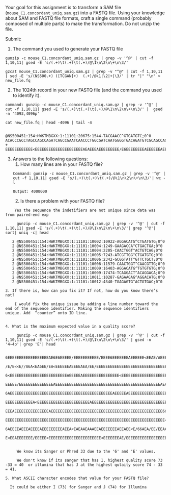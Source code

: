 Your goal for this assignment is to transform a SAM file (```mouse_C1.concordant_uniq.sam.gz```) into a FASTQ file. Using your knowledge about SAM and FASTQ file formats, craft a single command (probably composed of multiple parts) to make the transformation. Do not unzip the file.

Submit:
1.	The command you used to generate your FASTQ file
```
gunzip -c mouse_C1.concordant_uniq.sam.gz | grep -v '^@' | cut -f 1,10,11| gsed -E 's/(.+)\t(.+)\t(.+)/@\1\n\2\n\+\n\3/' 

gzcat mouse_C1.concordant_uniq.sam.gz | grep -v "^@" | cut -f 1,10,11 | sed -E 's/(NS500.+)	([TCGAN]+)	(.+)/@\1|\2|+|\3/' | tr "|" "\n" > new_file.fq
```
2.	The 1024th record in your new FASTQ file (and the command you used to identify it).
```
command: gunzip -c mouse_C1.concordant_uniq.sam.gz | grep -v '^@' | cut -f 1,10,11| gsed -E 's/(.+)\t(.+)\t(.+)/@\1\n\2\n\+\n\3/' |  gsed -n '4093,4096p'

cat new_file.fq | head -4096 | tail -4


@NS500451:154:HWKTMBGXX:1:11101:20675:1544-TACGAACC^GTGATGTC;0^0
ACACCCGCCTAGCCAGCCAGATCAGCCGAATCAACCCTGGCGATCAATGGGGTGACAGATGTCGCAGCCAG
+
EEEEEEEEEEEE<EEEEEEEEEEEEEEEEEEEEEAEAEEEAEEEEEEEEE/E6EEEEEEEEAEEEEEEAEE
```

3.	Answers to the following questions:
    1. How many lines are in your FASTQ file?
    ```
    Command: gunzip -c mouse_C1.concordant_uniq.sam.gz | grep -v '^@' | cut -f 1,10,11| gsed -E 's/(.+)\t(.+)\t(.+)/@\1\n\2\n\+\n\3/'| wc -l
    
    Output: 4000000
    ```
    2. Is there a problem with your FASTQ file?
```
    Yes the sequence the indetifiers are not unique since data was from paired-end exp
    
     gunzip -c mouse_C1.concordant_uniq.sam.gz | grep -v '^@' | cut -f 1,10,11| gsed -E 's/(.+)\t(.+)\t(.+)/@\1\n\2\n\+\n\3/'| grep '^@'| sort| uniq -c| head
     
   2 @NS500451:154:HWKTMBGXX:1:11101:10002:10922-AGGACATG^CTGATGTG;0^0
   2 @NS500451:154:HWKTMBGXX:1:11101:10004:1249-GAAGACCA^CTGACTGA;0^0
   2 @NS500451:154:HWKTMBGXX:1:11101:10004:2205-CAACTGGT^ACTGTCAG;0^0
   2 @NS500451:154:HWKTMBGXX:1:11101:10005:7243-ATCGTTGG^CTGATGTG;0^0
   2 @NS500451:154:HWKTMBGXX:1:11101:10006:2342-GCGGTATT^GTTCTGCT;0^0
   2 @NS500451:154:HWKTMBGXX:1:11101:10008:11579-CAACTGGT^CAACGTTG;0^0
   2 @NS500451:154:HWKTMBGXX:1:11101:10009:16403-AGGACATG^TGTGTGTG;0^0
   2 @NS500451:154:HWKTMBGXX:1:11101:10009:17474-TCAGGACT^ACAGGACA;0^0
   2 @NS500451:154:HWKTMBGXX:1:11101:10011:10287-GAGAAGAG^AGGACATG;0^0
   2 @NS500451:154:HWKTMBGXX:1:11101:10012:4340-TGAGAGTG^ACTGTGAC;0^0

``` 
 
    3. If there is, how can you fix it? If not, how do you know there’s not?
 
``` 
    I would fix the unique issue by adding a line number toward the end of the sequence identifier. Making the sequence identifiers unique. Add  “counter” onto ID line.
 
```     
 
    4. What is the maximum expected value in a quality score?
    
```    
     gunzip -c mouse_C1.concordant_uniq.sam.gz | grep -v '^@' | cut -f 1,10,11| gsed -E 's/(.+)\t(.+)\t(.+)/@\1\n\2\n\+\n\3/' | gsed -n '4~4p'| grep 'E'| head

    6EEEEEEEEEEEEEEEEEEAE6E6EEEEE/EEEEEEEEEEE/EEEE6EEEEEEEAEEEEEE<EEAE/AEEE
    /E/E<<E//A6A<EA6EE/EA<EEEEEEAEEEEAEA/EE/EEEEEEEEEEEEEEEEEEEEEEEEEEEEEEE
    6<EEEEEEEEEEEEEEEEEEEEEEEEEAEEEEEAEEEEEEEEEEEEEEEE<EEEEEEEEEEEEEEEEEEEE
    EEEEE/EEEEEEEEEEEEEEEAEEEEEEEEEEEEEEEEEEEEEEEEEEEEEEEEEEEEEEEEEEEEEEAEA
    6AEEEEEEEEEEEEEEEEEEEEEEEEEEEEEEEEEEEEEEEEEEEEEAEEEEEAEEEEEEEEEEEEEEEEE
    EEEEEEEEEEEEA<EEEEEEEEEEEEEEEEEEEEEEEAEEEEEEEEEEEEEEEEEEEEEEEEEEEEEEEEE
    EEEAEEEEEEEEEEEEEEEAEEEEEEEEEEEEEEEEEEEEEEEEEEEEEEEEEEEEEEEEEEEEEEEEE66
    EEEEEEEEEEEEEEEEEEEEEEEEEEEEEEEEEEEEEEEEEEEEEEEEEEEEEEEEEEEEEEEEEEEEEE<
    6AEEEEAEEEAEEEEAEEEEEEEEEAEEA<EAEAAEAAAEEAEEEEEEEAEEAEE<E/66AEA/EE/EEAA
    E<EEAEEEEEEE/EEEEE<EEEEEEEEEEEEEEEEEEEEEEE<EEEEEEEAE/EEEEEEEEEEEEEEEEEE
   
 
     We know its Sanger or Phred 33 due to the '6' and 'E' values.
    
     We don't know if its sanger that has I, highest quality score 73 -33 = 40  or illumina that has J at the highest qulaity score 74 - 33 = 41. 
 ``` 
    5. What ASCII character encodes that value for your FASTQ file?
 ```  
   It could be either I (73) for Sanger and J (74) for Illumina
 ``` 
